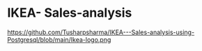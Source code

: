 # IKEA- Sales-analysis
https://github.com/Tusharpsharma/IKEA---Sales-analysis-using-Postgresql/blob/main/Ikea-logo.png

